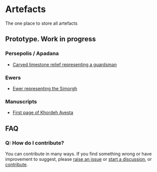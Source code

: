 # Artefacts

The one place to store all artefacts

## Prototype. Work in progress

### Persepolis / Apadana

* [Carved limestone relief representing a guardsman](./src/persepolis/apadana/stone-reliefs/guardsman#fragment-of-carved-limestone-relief)

### Ewers

* [Ewer representing the Simorgh](./src/ewers//ewer-representing-the-simorgh/#ewer-representing-the-simorgh)

### Manuscripts

* [First page of Khordeh Avesta](./src/manuscripts/khordeh-avesta/first-page#first-page-of-khordeh-avesta)

## FAQ

### Q: How do I contribute?

You can contribute in many ways. If you find something wrong or have improvement to suggest, please [raise an issue](https://github.com/Zoroastrian-Digital-Humanities/Artefacts/issues) or [start a discussion](https://github.com/Zoroastrian-Digital-Humanities/Artefacts/discussions), or [contribute](./CONTRIBUTING.md).
